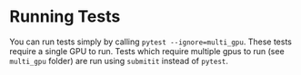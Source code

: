# Running Tests
You can run tests simply by calling `pytest --ignore=multi_gpu`. These tests
require a single GPU to run. Tests which require multiple gpus to run (see
`multi_gpu` folder) are run using `submitit` instead of `pytest`.
